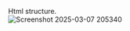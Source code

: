 Html structure.
<br>
![Screenshot 2025-03-07 205340](https://github.com/user-attachments/assets/60c81e03-135f-4965-861e-05ff8dc57cee)
